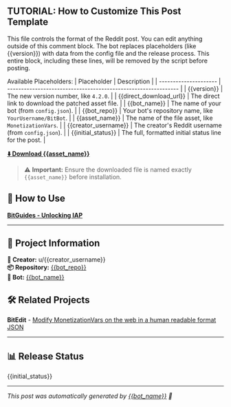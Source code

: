 <!-- TUTORIAL-START -->
TUTORIAL: How to Customize This Post Template
---------------------------------------------
This file controls the format of the Reddit post. You can edit anything outside of this comment block.
The bot replaces placeholders (like {{version}}) with data from the config file and the release process.
This entire block, including these lines, will be removed by the script before posting.

Available Placeholders:
| Placeholder           | Description                                                    |
| --------------------- | -------------------------------------------------------------- |
| {{version}}           | The new version number, like `4.2.0`.                          |
| {{direct_download_url}} | The direct link to download the patched asset file.            |
| {{bot_name}}          | The name of your bot (from `config.json`).                     |
| {{bot_repo}}          | Your bot's repository name, like `YourUsername/BitBot`.        |
| {{asset_name}}        | The name of the file asset, like `MonetizationVars`.           |
| {{creator_username}}  | The creator's Reddit username (from `config.json`).            |
| {{initial_status}}    | The full, formatted initial status line for the post.          |
<!-- TUTORIAL-END -->

**[⬇️ Download {{asset_name}}]({{direct_download_url}})**

> ⚠️ **Important:** Ensure the downloaded file is named exactly `{{asset_name}}` before installation.

## 📖 How to Use
**[BitGuides - Unlocking IAP](https://s0methingsomething.github.io/BitGuides/modding/monetizationvars/unlocking-iap/)**

---

## 🔧 Project Information
**👤 Creator:** u/{{creator_username}}  
**📦 Repository:** [{{bot_repo}}](https://github.com/{{bot_repo}})  
**🤖 Bot:** [{{bot_name}}](https://github.com/{{bot_repo}})

## 🛠️ Related Projects
**BitEdit** - [Modify MonetizationVars on the web in a human readable format JSON](https://s0methingsomething.github.io/BitEdit/)

---

## 📊 Release Status
{{initial_status}}

---

*This post was automatically generated by [{{bot_name}}](https://github.com/{{bot_repo}}) 🤖*

